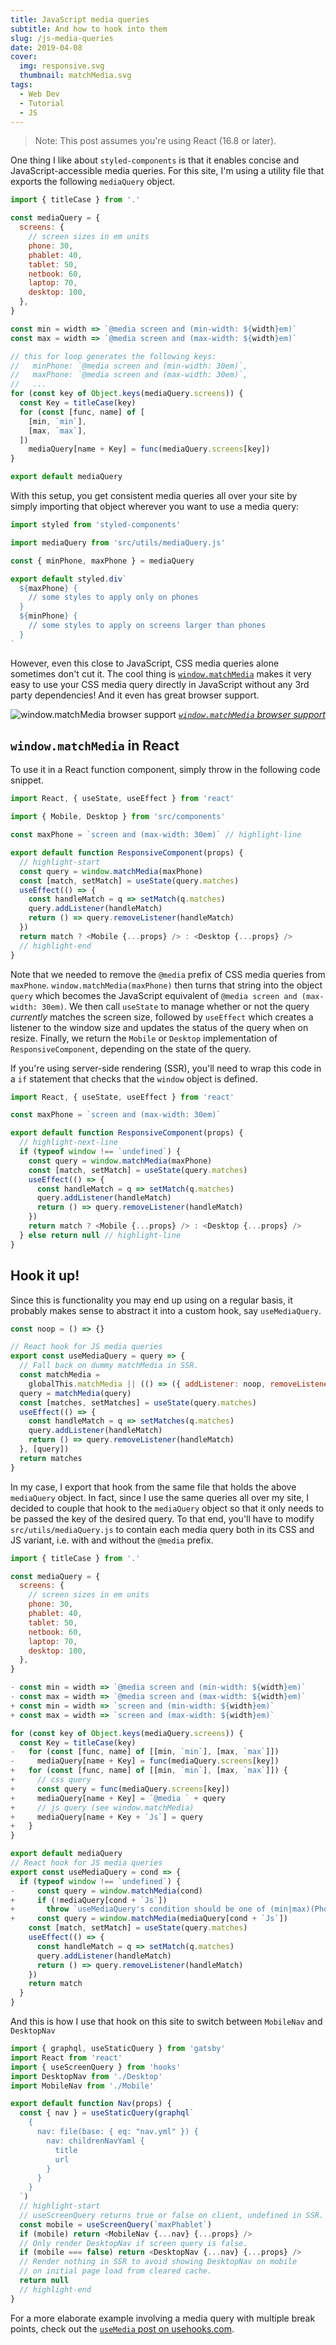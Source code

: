 ```yaml
---
title: JavaScript media queries
subtitle: And how to hook into them
slug: /js-media-queries
date: 2019-04-08
cover:
  img: responsive.svg
  thumbnail: matchMedia.svg
tags:
  - Web Dev
  - Tutorial
  - JS
---
```


> Note: This post assumes you're using React (16.8 or later).

One thing I like about `styled-components` is that it enables concise and JavaScript-accessible media queries. For this site, I'm using a utility file that exports the following `mediaQuery` object.

```js:title=src/utils/mediaQuery.js
import { titleCase } from '.'

const mediaQuery = {
  screens: {
    // screen sizes in em units
    phone: 30,
    phablet: 40,
    tablet: 50,
    netbook: 60,
    laptop: 70,
    desktop: 100,
  },
}

const min = width => `@media screen and (min-width: ${width}em)`
const max = width => `@media screen and (max-width: ${width}em)`

// this for loop generates the following keys:
//   minPhone: `@media screen and (min-width: 30em)`,
//   maxPhone: `@media screen and (max-width: 30em)`,
//   ...
for (const key of Object.keys(mediaQuery.screens)) {
  const Key = titleCase(key)
  for (const [func, name] of [
    [min, `min`],
    [max, `max`],
  ])
    mediaQuery[name + Key] = func(mediaQuery.screens[key])
}

export default mediaQuery
```

With this setup, you get consistent media queries all over your site by simply importing that object wherever you want to use a media query:

```js:title=someStyledComponent.js
import styled from 'styled-components'

import mediaQuery from 'src/utils/mediaQuery.js'

const { minPhone, maxPhone } = mediaQuery

export default styled.div`
  ${maxPhone} {
    // some styles to apply only on phones
  }
  ${minPhone} {
    // some styles to apply on screens larger than phones
  }
`
```

However, even this close to JavaScript, CSS media queries alone sometimes don't cut it. The cool thing is [`window.matchMedia`](https://developer.mozilla.org/en-US/docs/Web/API/Window/matchMedia) makes it very easy to use your CSS media query directly in JavaScript without any 3rd party dependencies! And it even has great browser support.

![window.matchMedia browser support](matchMedia-browser-support.png)
_[`window.matchMedia` browser support](https://caniuse.com/#search=matchMedia)_

## `window.matchMedia` in React

To use it in a React function component, simply throw in the following code snippet.

```js
import React, { useState, useEffect } from 'react'

import { Mobile, Desktop } from 'src/components'

const maxPhone = `screen and (max-width: 30em)` // highlight-line

export default function ResponsiveComponent(props) {
  // highlight-start
  const query = window.matchMedia(maxPhone)
  const [match, setMatch] = useState(query.matches)
  useEffect(() => {
    const handleMatch = q => setMatch(q.matches)
    query.addListener(handleMatch)
    return () => query.removeListener(handleMatch)
  })
  return match ? <Mobile {...props} /> : <Desktop {...props} />
  // highlight-end
}
```

Note that we needed to remove the `@media` prefix of CSS media queries from `maxPhone`. `window.matchMedia(maxPhone)` then turns that string into the object `query` which becomes the JavaScript equivalent of `@media screen and (max-width: 30em)`. We then call `useState` to manage whether or not the query _currently_ matches the screen size, followed by `useEffect` which creates a listener to the window size and updates the status of the query when on resize. Finally, we return the `Mobile` or `Desktop` implementation of `ResponsiveComponent`, depending on the state of the query.

If you're using server-side rendering (SSR), you'll need to wrap this code in a `if` statement that checks that the `window` object is defined.

<!-- eslint-skip -->

```js
import React, { useState, useEffect } from 'react'

const maxPhone = `screen and (max-width: 30em)`

export default function ResponsiveComponent(props) {
  // highlight-next-line
  if (typeof window !== `undefined`) {
    const query = window.matchMedia(maxPhone)
    const [match, setMatch] = useState(query.matches)
    useEffect(() => {
      const handleMatch = q => setMatch(q.matches)
      query.addListener(handleMatch)
      return () => query.removeListener(handleMatch)
    })
    return match ? <Mobile {...props} /> : <Desktop {...props} />
  } else return null // highlight-line
}
```

## Hook it up!

Since this is functionality you may end up using on a regular basis, it probably makes sense to abstract it into a custom hook, say `useMediaQuery`.

```js
const noop = () => {}

// React hook for JS media queries
export const useMediaQuery = query => {
  // Fall back on dummy matchMedia in SSR.
  const matchMedia =
    globalThis.matchMedia || (() => ({ addListener: noop, removeListener: noop }))
  query = matchMedia(query)
  const [matches, setMatches] = useState(query.matches)
  useEffect(() => {
    const handleMatch = q => setMatches(q.matches)
    query.addListener(handleMatch)
    return () => query.removeListener(handleMatch)
  }, [query])
  return matches
}
```

In my case, I export that hook from the same file that holds the above `mediaQuery` object. In fact, since I use the same queries all over my site, I decided to couple that hook to the `mediaQuery` object so that it only needs to be passed the key of the desired query. To that end, you'll have to modify `src/utils/mediaQuery.js` to contain each media query both in its CSS and JS variant, i.e. with and without the `@media` prefix.

```js:title=src/utils/mediaQuery.js
import { titleCase } from '.'

const mediaQuery = {
  screens: {
    // screen sizes in em units
    phone: 30,
    phablet: 40,
    tablet: 50,
    netbook: 60,
    laptop: 70,
    desktop: 100,
  },
}

- const min = width => `@media screen and (min-width: ${width}em)`
- const max = width => `@media screen and (max-width: ${width}em)`
+ const min = width => `screen and (min-width: ${width}em)`
+ const max = width => `screen and (max-width: ${width}em)`

for (const key of Object.keys(mediaQuery.screens)) {
  const Key = titleCase(key)
-   for (const [func, name] of [[min, `min`], [max, `max`]])
-     mediaQuery[name + Key] = func(mediaQuery.screens[key])
+   for (const [func, name] of [[min, `min`], [max, `max`]]) {
+     // css query
+     const query = func(mediaQuery.screens[key])
+     mediaQuery[name + Key] = `@media ` + query
+     // js query (see window.matchMedia)
+     mediaQuery[name + Key + `Js`] = query
+   }
}

export default mediaQuery
// React hook for JS media queries
export const useMediaQuery = cond => {
  if (typeof window !== `undefined`) {
-     const query = window.matchMedia(cond)
+     if (!mediaQuery[cond + `Js`])
+       throw `useMediaQuery's condition should be one of (min|max)(Phone|Phablet|Tablet|etc.)`
+     const query = window.matchMedia(mediaQuery[cond + `Js`])
    const [match, setMatch] = useState(query.matches)
    useEffect(() => {
      const handleMatch = q => setMatch(q.matches)
      query.addListener(handleMatch)
      return () => query.removeListener(handleMatch)
    })
    return match
  }
}
```

And this is how I use that hook on this site to switch between `MobileNav` and `DesktopNav`

```js
import { graphql, useStaticQuery } from 'gatsby'
import React from 'react'
import { useScreenQuery } from 'hooks'
import DesktopNav from './Desktop'
import MobileNav from './Mobile'

export default function Nav(props) {
  const { nav } = useStaticQuery(graphql`
    {
      nav: file(base: { eq: "nav.yml" }) {
        nav: childrenNavYaml {
          title
          url
        }
      }
    }
  `)
  // highlight-start
  // useScreenQuery returns true or false on client, undefined in SSR.
  const mobile = useScreenQuery(`maxPhablet`)
  if (mobile) return <MobileNav {...nav} {...props} />
  // Only render DesktopNav if screen query is false.
  if (mobile === false) return <DesktopNav {...nav} {...props} />
  // Render nothing in SSR to avoid showing DesktopNav on mobile
  // on initial page load from cleared cache.
  return null
  // highlight-end
}
```

For a more elaborate example involving a media query with multiple break points, check out the [`useMedia` post on usehooks.com](https://usehooks.com/useMedia).
